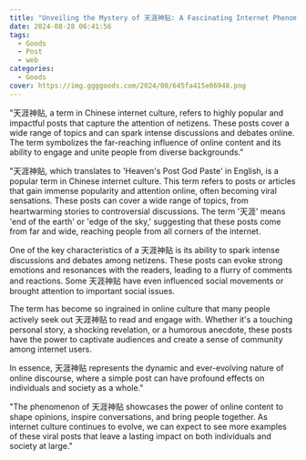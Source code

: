 ```yaml
---
title: "Unveiling the Mystery of 天涯神贴: A Fascinating Internet Phenomenon"
date: 2024-08-28 06:41:56
tags:
  - Goods
  - Post
  - web
categories:
  - Goods
cover: https://img.ggggoods.com/2024/08/645fa415e86948.png
---
```


"天涯神贴, a term in Chinese internet culture, refers to highly popular and impactful posts that capture the attention of netizens. These posts cover a wide range of topics and can spark intense discussions and debates online. The term symbolizes the far-reaching influence of online content and its ability to engage and unite people from diverse backgrounds."

"天涯神贴, which translates to 'Heaven's Post God Paste' in English, is a popular term in Chinese internet culture. This term refers to posts or articles that gain immense popularity and attention online, often becoming viral sensations. These posts can cover a wide range of topics, from heartwarming stories to controversial discussions. The term '天涯' means 'end of the earth' or 'edge of the sky,' suggesting that these posts come from far and wide, reaching people from all corners of the internet.

One of the key characteristics of a 天涯神贴 is its ability to spark intense discussions and debates among netizens. These posts can evoke strong emotions and resonances with the readers, leading to a flurry of comments and reactions. Some 天涯神贴 have even influenced social movements or brought attention to important social issues.

The term has become so ingrained in online culture that many people actively seek out 天涯神贴 to read and engage with. Whether it's a touching personal story, a shocking revelation, or a humorous anecdote, these posts have the power to captivate audiences and create a sense of community among internet users.

In essence, 天涯神贴 represents the dynamic and ever-evolving nature of online discourse, where a simple post can have profound effects on individuals and society as a whole."

"The phenomenon of 天涯神贴 showcases the power of online content to shape opinions, inspire conversations, and bring people together. As internet culture continues to evolve, we can expect to see more examples of these viral posts that leave a lasting impact on both individuals and society at large."
